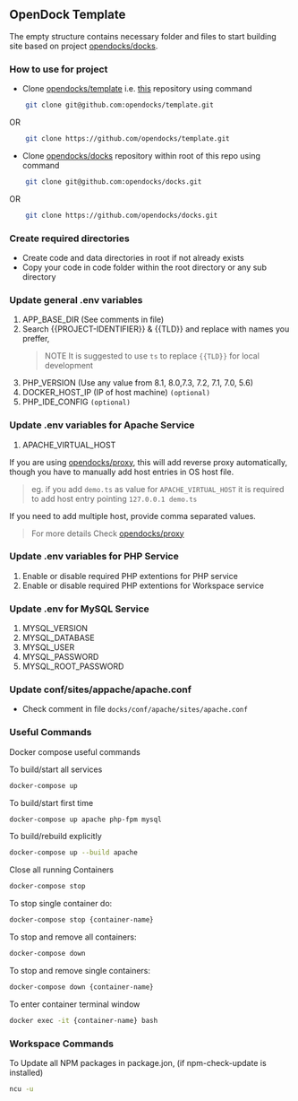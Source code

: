 ## OpenDock Template

The empty structure contains necessary folder and files to start building site based on project [opendocks/docks](https://github.com/opendocks/docks).

### How to use for project
- Clone [opendocks/template](https://github.com/opendocks/docks) i.e. [this](https://github.com/opendocks/docks) repository using command
```bash
    git clone git@github.com:opendocks/template.git
```
OR 
```bash
    git clone https://github.com/opendocks/template.git
```

- Clone [opendocks/docks](https://github.com/opendocks/docks) repository within root of this repo using command
```bash
    git clone git@github.com:opendocks/docks.git
```
OR 
```bash
    git clone https://github.com/opendocks/docks.git
```

### Create required directories
- Create code and data directories in root if not already exists
- Copy your code in code folder within the root directory or any sub directory

### Update general .env variables
   1. APP_BASE_DIR (See comments in file)
   2. Search {{PROJECT-IDENTIFIER}} & {{TLD}} and replace with names you preffer, 
      > NOTE It is suggested to use `ts` to replace `{{TLD}}` for local development
   3. PHP_VERSION (Use any value from 8.1, 8.0,7.3, 7.2, 7.1, 7.0, 5.6)
   4. DOCKER_HOST_IP (IP of host machine) `(optional)`
   5. PHP_IDE_CONFIG `(optional)`

### Update .env variables for Apache Service
   1. APACHE_VIRTUAL_HOST 
   
   If you are using [opendocks/proxy](https://github.com/opendocks/proxy), this will add reverse proxy automatically, though you have to manually add host entries in OS host file.
   > eg. if you add `demo.ts` as value for `APACHE_VIRTUAL_HOST` it is required to add host entry pointing `127.0.0.1 demo.ts`
   
   If you need to add multiple host, provide comma separated values.
   
   > For more details Check [opendocks/proxy](https://github.com/opendocks/proxy)
      
### Update .env variables for PHP Service
   1. Enable or disable required PHP extentions for PHP service
   2. Enable or disable required PHP extentions for Workspace service

### Update .env for MySQL Service
   1. MYSQL_VERSION
   2. MYSQL_DATABASE
   3. MYSQL_USER
   4. MYSQL_PASSWORD
   5. MYSQL_ROOT_PASSWORD  

### Update conf/sites/appache/apache.conf
- Check comment in file `docks/conf/apache/sites/apache.conf`


### Useful Commands

Docker compose useful commands
   
To build/start all services
```bash
docker-compose up
```
  
To build/start first time
```bash
docker-compose up apache php-fpm mysql
```

To build/rebuild explicitly
```bash
docker-compose up --build apache 
```

Close all running Containers
```bash
docker-compose stop
```

To stop single container do:
```bash
docker-compose stop {container-name}
```

To stop and remove all containers:
```bash
docker-compose down
```

To stop and remove single containers:
```bash
docker-compose down {container-name}
```

To enter container terminal window
```bash
docker exec -it {container-name} bash
```


### Workspace Commands
To Update all NPM packages in package.jon, (if npm-check-update is installed)
```bash
ncu -u
```